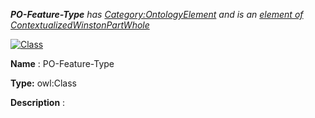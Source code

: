 ___PO-Feature-Type__ 
 has
 [Category:OntologyElement](../../Category/OntologyElement "Category:OntologyElement") 
 and is an
 [element of](../../Property/ElementOf "Property:ElementOf") 
[ContextualizedWinstonPartWhole](../../Submissions/ContextualizedWinstonPartWhole "Submissions:ContextualizedWinstonPartWhole")_




  





[![Class](../../images/thumb/2/27/Class.gif/45px-Class.gif)](../../Image/Class.gif "Class")


__Name__ 
 : PO-Feature-Type
 



__Type:__ 
 owl:Class
 



__Description__ 
 :